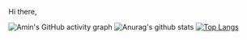 Hi there,

![Amin's GitHub activity graph](https://activity-graph.herokuapp.com/graph?username=includeamin&hide_border=true&theme=redical)
![Anurag's github stats](https://github-readme-stats.vercel.app/api?username=includeamin&show_icons=true&theme=radical&count_private=true)
[![Top Langs](https://github-readme-stats.vercel.app/api/top-langs/?username=includeamin&layout=compact&theme=radical)](https://github.com/anuraghazra/github-readme-stats)

